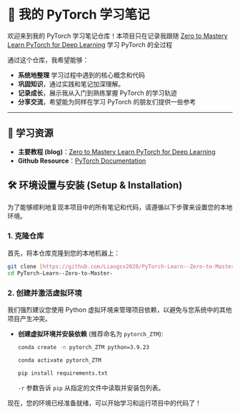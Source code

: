 # 📖 我的 PyTorch 学习笔记

欢迎来到我的 PyTorch 学习笔记仓库！本项目只在记录我跟随 [Zero to Mastery Learn PyTorch for Deep Learning](https://www.learnpytorch.io/) 学习 PyTorch 的全过程

通过这个仓库，我希望能够：
- **系统地整理** 学习过程中遇到的核心概念和代码
- **巩固知识**，通过实践和笔记加深理解。
- **记录成长**，展示我从入门到熟练掌握 PyTorch 的学习轨迹
- **分享交流**，希望能为同样在学习 PyTorch 的朋友们提供一些参考

---

## 🚀 学习资源

* **主要教程 (blog)**：[Zero to Mastery Learn PyTorch for Deep Learning](https://www.learnpytorch.io/)
* **Github Resource**：[PyTorch Documentation](https://github.com/mrdbourke/pytorch-deep-learning)

## 🛠️ 环境设置与安装 (Setup & Installation)

为了能够顺利地复现本项目中的所有笔记和代码，请遵循以下步骤来设置您的本地环境。

### 1. 克隆仓库

首先，将本仓库克隆到您的本地机器上：
```bash
git clone [https://github.com/Liangsx2020/PyTorch-Learn--Zero-to-Master-](https://github.com/Liangsx2020/PyTorch-Learn--Zero-to-Master-)
cd PyTorch-Learn--Zero-to-Master-
```

### 2. 创建并激活虚拟环境

我们强烈建议您使用 Python 虚拟环境来管理项目依赖，以避免与您系统中的其他项目产生冲突。

* **创建虚拟环境并安装依赖** (推荐命名为 `pytorch_ZTM`):
    ```bash
    conda create -n pytorch_ZTM python=3.9.23

    conda activate pytorch_ZTM

    pip install requirements.txt

    ```
    `-r` 参数告诉 `pip` 从指定的文件中读取并安装包列表。

现在，您的环境已经准备就绪，可以开始学习和运行项目中的代码了！